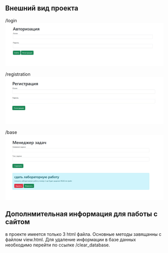 ## Внешний вид проекта

/login
![img_1.png](image/img_1.png)

/registration
![img.png](image/1.png)

/base
![img.png](image/img.png)

## Дополнмительная информация для паботы с сайтом
в проекте имеется только 3 html файла. Основные методы завящанны с файлом view.html.
Для удаление информации в базе данных необходимо перейти по ссылке /clear_database.



